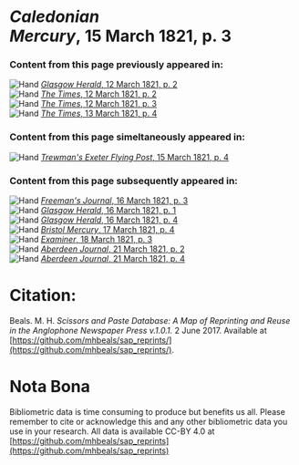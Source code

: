 # *Caledonian Mercury*, 15 March 1821, p. 3  
  
### Content from this page previously appeared in:  
![Hand](http://scissorsandpaste.net/wp-content/uploads/2017/06/smallhandpointer.png) [*Glasgow Herald*, 12 March 1821, p. 2](https://mhbeals.github.io/sap_html/Glasgow-Herald/Glasgow-Herald-12-March-1821-p-2)  
![Hand](http://scissorsandpaste.net/wp-content/uploads/2017/06/smallhandpointer.png) [*The Times*, 12 March 1821, p. 2](https://mhbeals.github.io/sap_html/The-Times/The-Times-12-March-1821-p-2)  
![Hand](http://scissorsandpaste.net/wp-content/uploads/2017/06/smallhandpointer.png) [*The Times*, 12 March 1821, p. 3](https://mhbeals.github.io/sap_html/The-Times/The-Times-12-March-1821-p-3)  
![Hand](http://scissorsandpaste.net/wp-content/uploads/2017/06/smallhandpointer.png) [*The Times*, 13 March 1821, p. 4](https://mhbeals.github.io/sap_html/The-Times/The-Times-13-March-1821-p-4)  
  
### Content from this page simeltaneously appeared in:  
![Hand](http://scissorsandpaste.net/wp-content/uploads/2017/06/smallhandpointer.png) [*Trewman's Exeter Flying Post*, 15 March 1821, p. 4](https://mhbeals.github.io/sap_html/Trewman's-Exeter-Flying-Post/Trewman's-Exeter-Flying-Post-15-March-1821-p-4)  
  
### Content from this page subsequently appeared in:  
![Hand](http://scissorsandpaste.net/wp-content/uploads/2017/06/smallhandpointer.png) [*Freeman's Journal*, 16 March 1821, p. 3](https://mhbeals.github.io/sap_html/Freeman's-Journal/Freeman's-Journal-16-March-1821-p-3)  
![Hand](http://scissorsandpaste.net/wp-content/uploads/2017/06/smallhandpointer.png) [*Glasgow Herald*, 16 March 1821, p. 1](https://mhbeals.github.io/sap_html/Glasgow-Herald/Glasgow-Herald-16-March-1821-p-1)  
![Hand](http://scissorsandpaste.net/wp-content/uploads/2017/06/smallhandpointer.png) [*Glasgow Herald*, 16 March 1821, p. 4](https://mhbeals.github.io/sap_html/Glasgow-Herald/Glasgow-Herald-16-March-1821-p-4)  
![Hand](http://scissorsandpaste.net/wp-content/uploads/2017/06/smallhandpointer.png) [*Bristol Mercury*, 17 March 1821, p. 4](https://mhbeals.github.io/sap_html/Bristol-Mercury/Bristol-Mercury-17-March-1821-p-4)  
![Hand](http://scissorsandpaste.net/wp-content/uploads/2017/06/smallhandpointer.png) [*Examiner*, 18 March 1821, p. 3](https://mhbeals.github.io/sap_html/Examiner/Examiner-18-March-1821-p-3)  
![Hand](http://scissorsandpaste.net/wp-content/uploads/2017/06/smallhandpointer.png) [*Aberdeen Journal*, 21 March 1821, p. 2](https://mhbeals.github.io/sap_html/Aberdeen-Journal/Aberdeen-Journal-21-March-1821-p-2)  
![Hand](http://scissorsandpaste.net/wp-content/uploads/2017/06/smallhandpointer.png) [*Aberdeen Journal*, 21 March 1821, p. 4](https://mhbeals.github.io/sap_html/Aberdeen-Journal/Aberdeen-Journal-21-March-1821-p-4)  


# Citation: 

Beals. M. H. *Scissors and Paste Database: A Map of Reprinting and Reuse in the Anglophone Newspaper Press v.1.0.1.* 2 June 2017. Available at [https://github.com/mhbeals/sap_reprints/](https://github.com/mhbeals/sap_reprints/). 

# Nota Bona

Bibliometric data is time consuming to produce but benefits us all. Please remember to cite or acknowledge this and any other bibliometric data you use in your research. All data is available CC-BY 4.0 at [https://github.com/mhbeals/sap_reprints](https://github.com/mhbeals/sap_reprints)